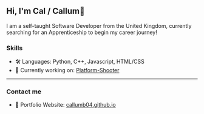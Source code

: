 ## Hi, I'm Cal / Callum👋

I am a self-taught Software Developer from the United Kingdom, currently searching for an Apprenticeship to begin my career journey!

### Skills
- 🛠 Languages: Python, C++, Javascript, HTML/CSS <br>
- 🌱 Currently working on: [Platform-Shooter](https://github.com/CallumB04/Platform-Shooter)

---

### Contact me
- 📃 Portfolio Website: [callumb04.github.io](https://callumb04.github.io)

<!--
**CallumB04/CallumB04** is a ✨ _special_ ✨ repository because its `README.md` (this file) appears on your GitHub profile.

Here are some ideas to get you started:

- 🔭 I’m currently working on ...
- 🌱 I’m currently learning ...
- 👯 I’m looking to collaborate on ...
- 🤔 I’m looking for help with ...
- 💬 Ask me about ...
- 📫 How to reach me: ...
- 😄 Pronouns: ...
- ⚡ Fun fact: ...
-->
